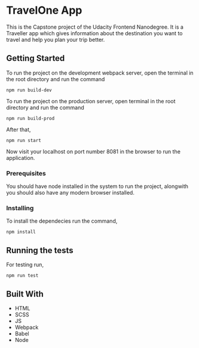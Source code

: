 # TravelOne App

This is the Capstone project of the Udacity Frontend Nanodegree. It is a Traveller app which gives information about the destination you want to travel and help you plan your trip better.

## Getting Started

To run the project on the development webpack server, open the terminal in the root directory and run the command

```
npm run build-dev
```

To run the project on the production server, open terminal in the root directory and run the command

```
npm run build-prod
```
After that,
```
npm run start
```

Now visit your localhost on port number 8081 in the browser to run the application.

### Prerequisites

You should have node installed in the system to run the project, alongwith you should also have any modern browser installed.

### Installing

To install the dependecies run the command,
```
npm install
```
## Running the tests

For testing run,
```
npm run test
```
## Built With

* HTML
* SCSS
* JS
* Webpack
* Babel
* Node
